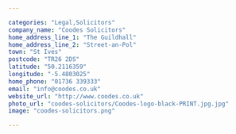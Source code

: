 ```yaml
---

categories: "Legal,Solicitors"
company_name: "Coodes Solicitors"
home_address_line_1: "The Guildhall"
home_address_line_2: "Street-an-Pol"
town: "St Ives"
postcode: "TR26 2DS"
latitude: "50.2116359"
longitude: "-5.4803025"
home_phone: "01736 339333"
email: "info@coodes.co.uk"
website_url: "http://www.coodes.co.uk"
photo_url: "coodes-solicitors/Coodes-logo-black-PRINT.jpg.jpg"
image: "coodes-solicitors.png"

---
```

